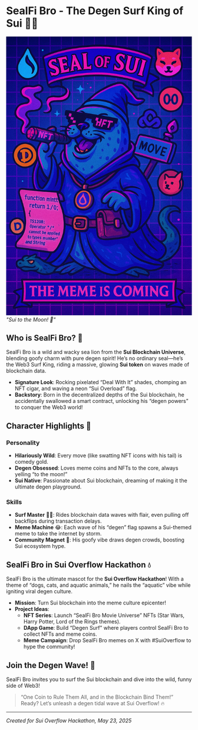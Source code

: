 # SealFi Bro - The Degen Surf King of Sui 🏄‍♂️

![SealFi Bro Image](/Magician_SealFi_bro.png)  
*"Sui to the Moon! 🚀"*

## Who is SealFi Bro? 🦭
SealFi Bro is a wild and wacky sea lion from the **Sui Blockchain Universe**, blending goofy charm with pure degen spirit! He’s no ordinary seal—he’s the Web3 Surf King, riding a massive, glowing **Sui token** on waves made of blockchain data.  

- **Signature Look**: Rocking pixelated “Deal With It” shades, chomping an NFT cigar, and waving a neon “Sui Overload” flag.  
- **Backstory**: Born in the decentralized depths of the Sui blockchain, he accidentally swallowed a smart contract, unlocking his “degen powers” to conquer the Web3 world!  

## Character Highlights 🌟
### Personality
- **Hilariously Wild**: Every move (like swatting NFT icons with his tail) is comedy gold.  
- **Degen Obsessed**: Loves meme coins and NFTs to the core, always yelling “to the moon!”  
- **Sui Native**: Passionate about Sui blockchain, dreaming of making it the ultimate degen playground.  

### Skills
- **Surf Master** 🏄‍♂️: Rides blockchain data waves with flair, even pulling off backflips during transaction delays.  
- **Meme Machine** 😂: Each wave of his “degen” flag spawns a Sui-themed meme to take the internet by storm.  
- **Community Magnet** 🤝: His goofy vibe draws degen crowds, boosting Sui ecosystem hype.  

## SealFi Bro in Sui Overflow Hackathon 💧
SealFi Bro is the ultimate mascot for the **Sui Overflow Hackathon**! With a theme of “dogs, cats, and aquatic animals,” he nails the “aquatic” vibe while igniting viral degen culture.  

- **Mission**: Turn Sui blockchain into the meme culture epicenter!  
- **Project Ideas**:  
  - **NFT Series**: Launch “SealFi Bro Movie Universe” NFTs (Star Wars, Harry Potter, Lord of the Rings themes).  
  - **DApp Game**: Build “Degen Surf” where players control SealFi Bro to collect NFTs and meme coins.  
  - **Meme Campaign**: Drop SealFi Bro memes on X with #SuiOverflow to hype the community!  

## Join the Degen Wave! 🌊
SealFi Bro invites you to surf the Sui blockchain and dive into the wild, funny side of Web3!  
> “One Coin to Rule Them All, and in the Blockchain Bind Them!”  
Ready? Let’s unleash a degen tidal wave at Sui Overflow! 🔥

---
*Created for Sui Overflow Hackathon, May 23, 2025*